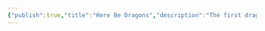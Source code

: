 ```yaml
---
{"publish":true,"title":"Here Be Dragons","description":"The first dragons are summoned to Selerim by elves, who soon come to worship them as gods.","created":"2025-07-02T15:01:55.000-04:00","modified":"2025-07-02T17:09:30.000-04:00","published":"2025-07-02T17:09:30.000-04:00","tags":["timeline"],"cssclasses":"","event-date":-2300,"display-date":"2,300 B.T."}
---
```


